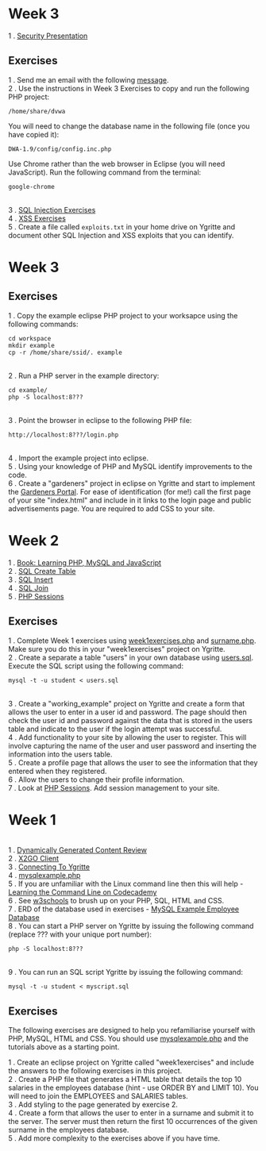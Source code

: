 # Week 3

1 . [Security Presentation](https://drive.google.com/file/d/0B-CFaefA1v4RTFg2eXRmWjVPN28/view?usp=docslist_api)

## Exercises

1 . Send me an email with the following [message](https://docs.google.com/document/d/1B-ztaNF94ToirsNu_SIeT7LGtaPnOG0EWJOU5xzPkbU/edit?usp=docslist_api).
<br> 2 . Use the instructions in Week 3 Exercises to copy and run the following PHP project: 
```
/home/share/dvwa
```
You will need to change the database name in the following file (once you have copied it):
````
DWA-1.9/config/config.inc.php
````
Use Chrome rather than the web browser in Eclipse (you will need JavaScript). Run the following command from the terminal:
````
google-chrome
````
<br> 3 . [SQL Injection Exercises](https://docs.google.com/document/d/19xmxzBD-6jzDeqOUDhtQ7Yt3bws0-YAZL3DfN2xZv9I/edit?usp=docslist_api)
<br> 4 . [XSS Exercises](https://docs.google.com/document/d/1C3DhOaoUeo-tUU4v3I7xR39xtYOKZmRIe2P00hc4Rew/edit?usp=docslist_api)
<br> 5 . Create a file called ````exploits.txt```` in your home drive on Ygritte and document other SQL Injection and XSS exploits that you can identify. 



# Week 3


## Exercises

1 . Copy the example eclipse PHP project to your worksapce using the following commands:

```
cd workspace
mkdir example
cp -r /home/share/ssid/. example
```
<br> 2 . Run a PHP server in the example directory:

```
cd example/
php -S localhost:8???
```
<br> 3 . Point the browser in eclipse to the following PHP file:
```
http://localhost:8???/login.php 
```
<br> 4 . Import the example project into eclipse.
<br> 5 . Using your knowledge of PHP and MySQL identify improvements to the code.
<br> 6 . Create a "gardeners" project in eclipse on Ygritte and start to implement the [Gardeners Portal](https://docs.google.com/document/d/19rUg3pTqK1nwnDRaE1AgclOs9Y9GMu2bJpdSQIOg_Vg/edit?usp=docslist_api). For ease of identification (for me!) call the first page of your site "index.html" and include in it links to the login page and public advertisements page. You are required to add CSS to your site.   

# Week 2

1 . [Book: Learning PHP, MySQL and JavaScript](http://www.amazon.co.uk/Learning-MySQL-JavaScript-Robin-Nixon/dp/0596157134)
<br> 2 . [SQL Create Table](http://www.w3schools.com/sql/sql_create_table.asp)
<br> 3 . [SQL Insert](http://www.w3schools.com/sql/sql_insert.asp)
<br> 4 . [SQL Join](http://www.w3schools.com/sql/sql_join_inner.asp)
<br> 5 . [PHP Sessions](http://www.w3schools.com/php/php_sessions.asp)

## Exercises

1 . Complete Week 1 exercises using [week1exercises.php](https://gist.github.com/GedMullen/fa29fe3338a7582dbf77) and [surname.php](https://gist.github.com/GedMullen/140f12537a67b8e657fa). Make sure you do this in your "week1exercises" project on Ygritte. 
<br> 2 . Create a separate a table "users" in your own database using [users.sql](https://gist.github.com/GedMullen/11312ef28b66bf70eedf). Execute the SQL script using the following command:
```
mysql -t -u student < users.sql
```
<br> 3 . Create a "working_example" project on Ygritte and create a form that allows the user to enter in a user id and password. The page should then check the user id and password against the data that is stored in the users table and indicate to the user if the login attempt was successful.
<br> 4 . Add functionality to your site by allowing the user to register. This will involve capturing the name of the user and user password and inserting the information into the users table.
<br> 5 . Create a profile page that allows the user to see the information that they entered when they registered.
<br> 6 . Allow the users to change their profile information.
<br> 7 . Look at [PHP Sessions](http://www.w3schools.com/php/php_sessions.asp). Add session management to your site. 
<!--
users.sql
https://gist.github.com/GedMullen/11312ef28b66bf70eedf

week1exercises.php
https://gist.github.com/GedMullen/fa29fe3338a7582dbf77

surname.php
https://gist.github.com/GedMullen/140f12537a67b8e657fa
-->
# Week 1

<br> 1 . [Dynamically Generated Content Review](https://docs.google.com/presentation/d/1bWMd9ypXXUJGt-jDpjpRSfh6_2zHMRKjjBcldO0OMeM/pub?start=false&loop=false&delayms=60000&slide=id.p3)
<br> 2 . [X2GO Client](https://drive.google.com/file/d/0B-CFaefA1v4RVWN5eFRlSV9YbVU/view?usp=sharing)
<br> 3 . [Connecting To Ygritte](https://docs.google.com/document/d/1wV6XGhOPlpwCMElZAqlH83YYXo_PpdNNdVMN6Toh3mw/pub)
<br> 4 . [mysqlexample.php](https://gist.github.com/GedMullen/f58ea879c98ada9ca055)
<br> 5 . If you are unfamiliar with the Linux command line then this will help - [Learning the Command Line on Codecademy](https://www.codecademy.com/learn/learn-the-command-line)
<br> 6 . See [w3schools](http://www.w3schools.com) to brush up on your PHP, SQL, HTML and CSS. 
<br> 7 . ERD of the database used in exercises - [MySQL Example Employee Database](https://dev.mysql.com/doc/employee/en/sakila-structure.html)
<br> 8 . You can start a PHP server on Ygritte by issuing the following command (replace ??? with your unique port number):
```
php -S localhost:8??? 
```
<br> 9 . You can run an SQL script Ygritte by issuing the following command:
```
mysql -t -u student < myscript.sql
```

## Exercises

The following exercises are designed to help you refamiliarise yourself with PHP, MySQL, HTML and CSS. You should use [mysqlexample.php](https://gist.github.com/GedMullen/f58ea879c98ada9ca055) and the tutorials above as a starting point.

1 . Create an eclipse project on Ygritte called "week1exercises" and include the answers to the following exercises in this project. 
<br> 2 . Create a PHP file that generates a HTML table that details the top 10 salaries in the employees database (hint - use ORDER BY and LIMIT 10). You will need to join the EMPLOYEES and SALARIES tables.
<br> 3 . Add styling to the page generated by exercise 2.
<br> 4 . Create a form that allows the user to enter in a surname and submit it to the server. The server must then return the first 10 occurrences of the given surname in the employees database.
<br> 5 . Add more complexity to the exercises above if you have time.

